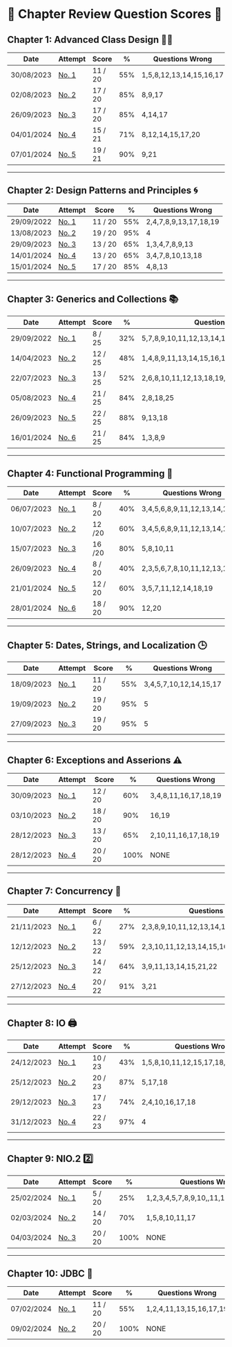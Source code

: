 # 📖 Chapter Review Question Scores 📖

## Chapter 1: Advanced Class Design 🧑‍🎨

| Date       | Attempt  | Score  |  %   |  Questions Wrong |
| -------    | -----    | ------ | ---- | ---------------- |
| 30/08/2023 | [No. 1](/src/review_questions/chapter_1/attempt_1/) | 11 / 20 | 55% | 1,5,8,12,13,14,15,16,17 |
| 02/08/2023 | [No. 2](/src/review_questions/chapter_1/attempt_2/) | 17 / 20 | 85% | 8,9,17  |
| 26/09/2023 | [No. 3](/src/review_questions/chapter_1/attempt_3/) | 17 / 20 | 85% | 4,14,17 |
| 04/01/2024 | [No. 4](/src/review_questions/chapter_1/attempt_4/) | 15 / 21 | 71% | 8,12,14,15,17,20 |
| 07/01/2024 | [No. 5](/src/review_questions/chapter_1/attempt_5/) | 19 / 21 | 90% | 9,21 |

<hr>

## Chapter 2: Design Patterns and Principles 🌀

| Date       | Attempt  | Score  |  %   |  Questions Wrong |
| -------    | -----    | ------ | ---- | ---------------- |
| 29/09/2022 | [No. 1](/src/review_questions/chapter_2/attempt_1/)  | 11 / 20 | 55%  | 2,4,7,8,9,13,17,18,19 |
| 13/08/2023 | [No. 2](/src/review_questions/chapter_2/attempt_2/)  | 19 / 20 | 95%  | 4 |
| 29/09/2023 | [No. 3](/src/review_questions/chapter_2/attempt_3/)  | 13 / 20 | 65%  | 1,3,4,7,8,9,13 |
| 14/01/2024 | [No. 4](/src/review_questions/chapter_2/attempt_4/)  | 13 / 20 | 65%  | 3,4,7,8,10,13,18 |
| 15/01/2024 | [No. 5](/src/review_questions/chapter_2/attempt_5/)  | 17 / 20 | 85%  | 4,8,13 |

<hr>

## Chapter 3: Generics and Collections 📚

| Date       | Attempt  | Score  |  %   |  Questions Wrong |
| -------    | -----    | ------ | ---- | ---------------- |
| 29/09/2022 | [No. 1](/src/review_questions/chapter_3/attempt_1/) | 8 / 25  | 32% | 5,7,8,9,10,11,12,13,14,16,17,18,19,20,23,24,25 |
| 14/04/2023 | [No. 2](/src/review_questions/chapter_3/attempt_2/) | 12 / 25 | 48% | 1,4,8,9,11,13,14,15,16,18,19,20,25 |
| 22/07/2023 | [No. 3](/src/review_questions/chapter_3/attempt_3/) | 13 / 25 | 52% | 2,6,8,10,11,12,13,18,19,20,22,24 |
| 05/08/2023 | [No. 4](/src/review_questions/chapter_3/attempt_4/) | 21 / 25 | 84% | 2,8,18,25 |
| 26/09/2023 | [No. 5](/src/review_questions/chapter_3/attempt_5/) | 22 / 25 | 88% | 9,13,18 |
| 16/01/2024 | [No. 6](/src/review_questions/chapter_3/attempt_6/) | 21 / 25 | 84% | 1,3,8,9 |
<hr>

## Chapter 4: Functional Programming 🧮

| Date       | Attempt  | Score  |  %   |  Questions Wrong |
| -------    | -----    | ------ | ---- | ---------------- |
| 06/07/2023 | [No. 1](/src/review_questions/chapter_4/attempt_1/)  | 8 / 20   | 40% | 3,4,5,6,8,9,11,12,13,14,15,18 |
| 10/07/2023 | [No. 2](/src/review_questions/chapter_4/attempt_2/)  | 12 /20   | 60% | 3,4,5,6,8,9,11,12,13,14,15,18 |
| 15/07/2023 | [No. 3](/src/review_questions/chapter_4/attempt_3/)  | 16 /20   | 80% | 5,8,10,11 |
| 26/09/2023 | [No. 4](/src/review_questions/chapter_4/attempt_4/)  | 8 / 20   | 40% | 2,3,5,6,7,8,10,11,12,13,14,18 |
| 21/01/2024 | [No. 5](/src/review_questions/chapter_4/attempt_5/)  | 12 / 20  | 60% | 3,5,7,11,12,14,18,19 |
| 28/01/2024 | [No. 6](/src/review_questions/chapter_4/attempt_6/)  | 18 / 20  | 90% | 12,20 |

<hr>

##  Chapter 5: Dates, Strings, and Localization 🕒

| Date       | Attempt  | Score  |  %   |  Questions Wrong |
| -------    | -----    | ------ | ---- | ---------------- |
| 18/09/2023 | [No. 1](/src/review_questions/chapter_5/attempt_1/) |  11 / 20  | 55% | 3,4,5,7,10,12,14,15,17 |
| 19/09/2023 | [No. 2](/src/review_questions/chapter_5/attempt_2/) |  19 / 20  | 95% | 5 |
| 27/09/2023 | [No. 3](/src/review_questions/chapter_5/attempt_3/) |  19 / 20  | 95% | 5 |

<hr>

##  Chapter 6: Exceptions and Asserions ⚠️

| Date   | Attempt | Score | % | Questions Wrong |
| ------ |-------- |------ | - | --------------  |
| 30/09/2023 | [No. 1](/src/review_questions/chapter_6/attempt_1/)  | 12 / 20 | 60%   | 3,4,8,11,16,17,18,19 |
| 03/10/2023 | [No. 2](/src/review_questions/chapter_6/attempt_2/)  | 18 / 20 | 90%   | 16,19 |
| 28/12/2023 | [No. 3](/src/review_questions/chapter_6/attempt_3/)  | 13 / 20 | 65%   | 2,10,11,16,17,18,19 |
| 28/12/2023 | [No. 4](/src/review_questions/chapter_6/attempt_4/)  | 20 / 20 | 100%  | NONE |

<hr>

##  Chapter 7: Concurrency 🧵

| Date | Attempt | Score | % | Questions Wrong |
| -----|---------|-------|---|--------------|
| 21/11/2023  | [No. 1](/src/review_questions/chapter_7/attempt_1/) | 6 / 22  | 27% | 2,3,8,9,10,11,12,13,14,16,17,18,19,20,21,22 |
| 12/12/2023  | [No. 2](/src/review_questions/chapter_7/attempt_2/) | 13 / 22 | 59% | 2,3,10,11,12,13,14,15,16                    |
| 25/12/2023  | [No. 3](/src/review_questions/chapter_7/attempt_3/) | 14 / 22 | 64% | 3,9,11,13,14,15,21,22                       |
| 27/12/2023  | [No. 4](/src/review_questions/chapter_7/attempt_4/) | 20 / 22 | 91% | 3,21                                        |

<hr>



## Chapter 8: IO 🖨️

| Date | Attempt| Score | % | Questions Wrong |
| ---- |  ----- |------ | - | --------------- |
| 24/12/2023   | [No. 1](/src/review_questions/chapter_8/attempt_1/) | 10 / 23 | 43% | 1,5,8,10,11,12,15,17,18,20,21,22,23 |
| 25/12/2023   | [No. 2](/src/review_questions/chapter_8/attempt_2/) | 20 / 23 | 87% | 5,17,18 |
| 29/12/2023   | [No. 3](/src/review_questions/chapter_8/attempt_3/) | 17 / 23 | 74% | 2,4,10,16,17,18 |
| 31/12/2023   | [No. 4](/src/review_questions/chapter_8/attempt_4/) | 22 / 23 | 97% | 4 |

<hr>

## Chapter 9: NIO.2 2️⃣

| Date | Attempt | Score | % | Questions Wrong |
| -----|---------|-------|---|--------------|
| 25/02/2024  | [No. 1](/src/review_questions/chapter_9/attempt_1/) | 5 / 20  | 25% | 1,2,3,4,5,7,8,9,10,,11,13,15,17,18,20 |
| 02/03/2024 | [No. 2](/src/review_questions/chapter_9/attempt_2/) | 14 / 20  | 70% | 1,5,8,10,11,17 |
| 04/03/2024 | [No. 3](/src/review_questions/chapter_9/attempt_3/) | 20 / 20 | 100% | NONE |

<hr>

## Chapter 10: JDBC 💾

| Date | Attempt| Score | % | Questions Wrong |
| ---- |  ----- |------ | - | --------------- |
| 07/02/2024 | [No. 1](/src/review_questions/chapter_10/attempt_1/) | 11 / 20 | 55% | 1,2,4,11,13,15,16,17,19 |
| 09/02/2024 | [No. 2](/src/review_questions/chapter_10/attempt_1/) | 20 / 20 | 100% | NONE |